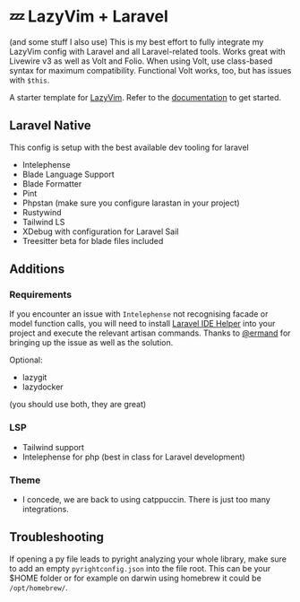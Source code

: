 # 💤 LazyVim + Laravel

(and some stuff I also use)
This is my best effort to fully integrate my LazyVim config with Laravel and all Laravel-related tools.
Works great with Livewire v3 as well as Volt and Folio.
When using Volt, use class-based syntax for maximum compatibility.
Functional Volt works, too, but has issues with `$this`.

A starter template for [LazyVim](https://github.com/LazyVim/LazyVim).
Refer to the [documentation](https://lazyvim.github.io/installation) to get started.

## Laravel Native

This config is setup with the best available dev tooling for laravel

- Intelephense
- Blade Language Support
- Blade Formatter
- Pint
- Phpstan (make sure you configure larastan in your project)
- Rustywind
- Tailwind LS
- XDebug with configuration for Laravel Sail
- Treesitter beta for blade files included

## Additions

### Requirements

If you encounter an issue with `Intelephense` not recognising facade or model function calls, you will need to install [Laravel IDE Helper](https://github.com/barryvdh/laravel-ide-helper) into your project and execute the relevant artisan commands. Thanks to [@ermand](https://github.com/ermand) for bringing up the issue as well as the solution.

Optional:

- lazygit
- lazydocker

(you should use both, they are great)

### LSP

- Tailwind support
- Intelephense for php (best in class for Laravel development)

### Theme

- I concede, we are back to using catppuccin. There is just too many integrations.

## Troubleshooting

If opening a py file leads to pyright analyzing your whole library, make sure to add an empty `pyrightconfig.json` into the file root.
This can be your $HOME folder or for example on darwin using homebrew it could be `/opt/homebrew/`.
